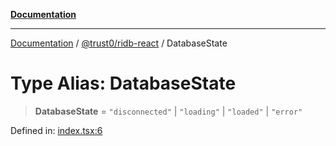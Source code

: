 [**Documentation**](../../../README.md)

***

[Documentation](../../../README.md) / [@trust0/ridb-react](../README.md) / DatabaseState

# Type Alias: DatabaseState

> **DatabaseState** = `"disconnected"` \| `"loading"` \| `"loaded"` \| `"error"`

Defined in: [index.tsx:6](https://github.com/trust0-project/RIDB/blob/03bccbe2ed2bfcff056ffa0dc21ae7b9c17755fa/packages/ridb-react/src/index.tsx#L6)

